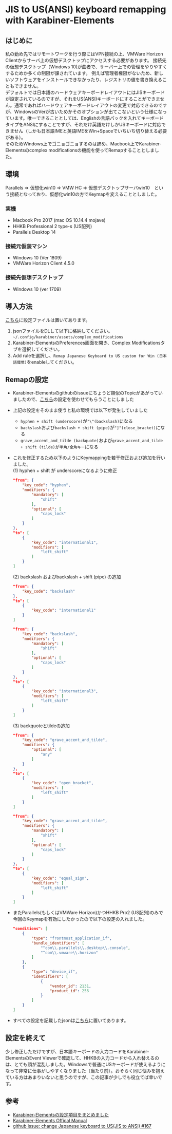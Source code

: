 # JIS to US(ANSI) keyboard remapping with Karabiner-Elements

## はじめに
私の勤め先ではリモートワークを行う際にはVPN接続の上、VMWare Horizon Clientからサーバ上の仮想デスクトップにアクセスする必要があります。
接続先の仮想デスクトップ（Windows 10)が曲者で、サーバー上での管理をやりやすくするためか多くの制限が課されています。
例えば管理者権限がないため、新しいソフトウェアをインストールできなかったり、レジストリの値を書き換えることもできません。  
デフォルトでは日本語のハードウェアキーボードレイアウトにはJISキーボードが設定されているのですが、それをUS(ANSI)キーボードにすることができません。通常であればハードウェアキーボードレイアウトの変更で対応できるのですが、WindowsのVerが古いためかそのオプションが出てこないという仕様になっています。唯一できることとしては、Englishの言語パックを入れてキーボードタイプをANSIにすることですが、それだけ英語だけしかUSキーボードに対応できません（しかも日本語IMEと英語IMEをWin+Spaceでいちいち切り替える必要がある）。  
そのためWindows上でゴニョゴニョするのは諦め、Macbook上でKarabiner-Elementsのcomplex modificationsの機能を使ってRemapすることとしました。

## 環境
Parallels => 仮想化win10 => VMW HC => 仮想デスクトップサーバwin10　という接続となっており、仮想化win10の方でKeymapを変えることとしました。 
### 実機
- Macbook Pro 2017 (mac OS 10.14.4 mojave)
- HHKB Professional 2 type-s (US配列)
- Parallels Desktop 14

### 接続元仮装マシン
- Windows 10 (Ver 1809)
- VMWare Horizon Client 4.5.0

### 接続先仮想デスクトップ
- Windows 10 (ver 1709)


## 導入方法
[こちら](https://github.com/imoris/karabiner-elements-settings/blob/master/swap_jp_us_layout/swap_jp_us_layout.json)に設定ファイルは置いてあります。
1. jsonファイルをDLして以下に格納してください。
`~/.config/karabiner/assets/complex_modifications`
1. Karabiner-ElementsのPreferences画面を開き、Complex Modificationsタブを選択してください。
1. Add ruleを選択し、`Remap Japanese Keyboard to US custom for Win (日本語環境)`をenableしてください。


## Remapの設定
- Karabiner-Elementsのgithubのissueにちょうど類似のTopicがあがっていましたので、[こちら](https://github.com/tekezo/Karabiner-Elements/issues/167#issuecomment-331133220)の設定を使わせてもらうことにしました
- 上記の設定をそのまま使うと私の環境では以下が発生していました
    - `hyphen + shift (underscore)`が`"\"(backslash)`になる
    - `backslash`および`backslash + shift (pipe)`が`"]"(close_bracket)`になる
    - `grave_accent_and_tilde (backquote)`および`grave_accent_and_tilde + shift (tilde)`が`半角/全角キー`になる
- これを修正するため以下のようにKeymappingを若干修正および追加を行いました。  
    (1)  hyphen + shift が underscoreになるように修正
    ``` json
    "from": {
        "key_code": "hyphen",
        "modifiers": {
            "mandatory": [
                "shift"
            ],
            "optional": [
                "caps_lock"
            ]
        }
    },
    "to": [
        {
            "key_code": "international1",
            "modifiers": [
                "left_shift"
            ]
        }
    ]
    ```

    (2) backslash およびbackslash + shift (pipe) の追加
    ``` json
    "from": {
        "key_code": "backslash"
    },
    "to": [
        {
            "key_code": "international1"
        }
    ]
    ```
    ``` json
    "from": {
        "key_code": "backslash",
        "modifiers": {
            "mandatory": [
                "shift"
            ],
            "optional": [
                "caps_lock"
            ]
        }
    },
    "to": [
        {
            "key_code": "international3",
            "modifiers": [
                "left_shift"
            ]
        }
    ]
    ```

    (3) backquoteとtildeの追加

    ``` json
    "from": {
        "key_code": "grave_accent_and_tilde",
        "modifiers": {
            "optional": [
                "any"
            ]
        }
    },
    "to": [
        {
            "key_code": "open_bracket",
            "modifiers": [
                "left_shift"
            ]
        }
    ]
    ```

    ``` json
    "from": {
        "key_code": "grave_accent_and_tilde",
        "modifiers": {
            "mandatory": [
                "shift"
            ],
            "optional": [
                "caps_lock"
            ]
        }
    },
    "to": [
        {
            "key_code": "equal_sign",
            "modifiers": [
                "left_shift"
            ]
        }
    ]
    ```

- またParallels(もしくはVMWare Horizon)かつHHKB Pro2 (US配列)のみで今回のKeymapを有効にしたかったので以下の設定の入れました。
    ``` json
    "conditions": [
        {
            "type": "frontmost_application_if",
            "bundle_identifiers": [
                "^com\\.parallels\\.desktop\\.console",
                "^com\\.vmware\\.horizon"
            ]
        },
        {
            "type": "device_if",
            "identifiers": [
                {
                    "vendor_id": 2131,
                    "product_id": 256
                }
            ]
        }
    ]
    ```
- すべての設定を記載したjsonは[こちら](https://github.com/imoris/karabiner-elements-settings/blob/master/swap_jp_us_layout/swap_jp_us_layout.json)に置いてあります。


## 設定を終えて
少し修正しただけですが、日本語キーボードの入力コードをKarabiner-ElementsのEvent Viewerで確認して、HHKBの入力コードから入れ替えるのは、とても頭が混乱しました。Windowsで普通にUSキーボードが使えるようになって非常に仕事がしやすくなりました（当たり前）。おそらく同じ悩みを抱えている方はあまりいないと思うのですが、この記事が少しでも役立てば幸いです。

## 参考
- [Karabiner-Elementsの設定項目をまとめました](https://qiita.com/s-show/items/a1fd228b04801477729c)
- [Karabiner-Elements Offical Manual](https://pqrs.org/osx/karabiner/document.html)
- [github issue: change Japanese keyboard to US(JIS to ANSI) #167](https://github.com/tekezo/Karabiner-Elements/issues/167)